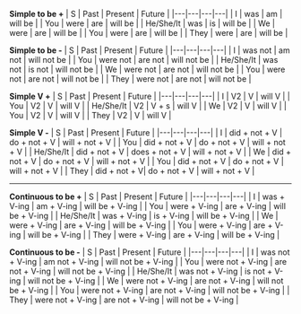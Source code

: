 **Simple to be +**
| S | Past | Present | Future |
|---|---|---|---|
| I | was | am | will be |
| You | were | are | will be |
| He/She/It | was | is | will be |
| We | were | are | will be |
| You | were | are | will be |
| They | were | are | will be |

**Simple to be -**
| S | Past | Present | Future |
|---|---|---|---|
| I | was not | am not | will not be |
| You | were not | are not | will not be |
| He/She/It | was not | is not | will not be |
| We | were not | are not | will not be |
| You | were not | are not | will not be |
| They | were not | are not | will not be |

**Simple V +**
| S | Past | Present | Future |
|---|---|---|---|
| I | V2 | V | will V |
| You | V2 | V | will V |
| He/She/It | V2 | V + s | will V |
| We | V2 | V | will V |
| You | V2 | V | will V |
| They | V2 | V | will V |

**Simple V -**
| S | Past | Present | Future |
|---|---|---|---|
| I | did + not + V | do + not + V | will + not + V |
| You | did + not + V | do + not + V | will + not + V |
| He/She/It | did + not + V | does + not + V | will + not + V |
| We | did + not + V | do + not + V | will + not + V |
| You | did + not + V | do + not + V | will + not + V |
| They | did + not + V| do + not + V | will + not + V |

---

**Continuous to be +**
| S | Past | Present | Future |
|---|---|---|---|
| I | was + V-ing | am + V-ing | will be + V-ing |
| You | were + V-ing | are + V-ing | will be + V-ing |
| He/She/It | was + V-ing | is + V-ing | will be + V-ing |
| We | were + V-ing | are + V-ing | will be + V-ing |
| You | were + V-ing | are + V-ing | will be + V-ing |
| They | were + V-ing | are + V-ing | will be + V-ing |

**Continuous to be -**
| S | Past | Present | Future |
|---|---|---|---|
| I | was not + V-ing | am not + V-ing | will not be + V-ing |
| You | were not + V-ing | are not + V-ing | will not be + V-ing |
| He/She/It | was not + V-ing | is not + V-ing | will not be + V-ing |
| We | were not + V-ing | are not + V-ing | will not be + V-ing |
| You | were not + V-ing | are not + V-ing | will not be + V-ing |
| They | were not + V-ing | are not + V-ing | will not be + V-ing |
